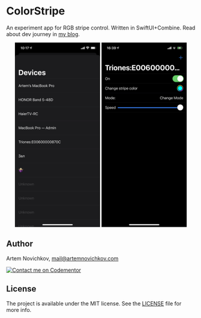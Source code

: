 # ColorStripe

An experiment app for RGB stripe control. Written in SwiftUI+Combine. Read about dev journey in [my blog](https://artemnovichkov.com/blog/bluetooth-and-swiftui).

<p align="center"/>
  <img src=".github/screenshot_1.PNG" width="45%"/>
  <img src=".github/screenshot_2.PNG" width="45%"/>
</p>


## Author

Artem Novichkov, mail@artemnovichkov.com

[![Contact me on Codementor](https://www.codementor.io/m-badges/artemnovichkov/im-a-cm-b.svg)](https://www.codementor.io/@artemnovichkov?refer=badge)

## License

The project is available under the MIT license. See the [LICENSE](./LICENSE) file for more info.
